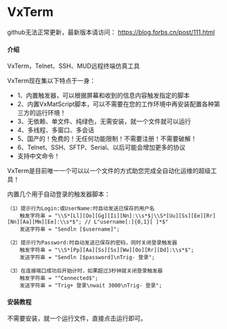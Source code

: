 # VxTerm
github无法正常更新，最新版本请访问：
https://blog.forbs.cn/post/111.html

#### 介绍
VxTerm，Telnet、SSH、MUD远程终端仿真工具

VxTerm现在集以下特点于一身：

-   1、内置触发器，可以根据屏幕和收到的信息内容触发指定的脚本
-   2、内置VxMatScript脚本，可以不需要在您的工作环境中再安装配置各种第三方的运行环境！
-   3、无依赖、单文件、纯绿色，无需安装，就一个文件就可以运行
-   4、多线程、多窗口、多会话
-   5、国产的！免费的！无任何功能限制！不需要注册！不需要破解！
-   6、Telnet、SSH、SFTP、Serial、以后可能会增加更多的协议
-   支持中文命令！ 

VxTerm是目前唯一一个可以以一个文件的方式助您完成全自动化运维的超级工具！

内置几个用于自动登录的触发器脚本：

```
（1）提示行为Login:或UserName:时自动发送已保存的用户名
    触发字符串 = "\\S*[Ll][Oo][Gg][Ii][Nn]:\\s*$|\\S*[Uu][Ss][Ee][Rr][Nn][Aa][Mm][Ee]:\\s*$"; // L"username[:]{0,1}[ ]*$"
    发送字符串 = "Sendln [$username]";

（2）提示行为Password:时自动发送已保存的密码，同时关闭登录触发器
    触发字符串 = "\\S*[Pp][Aa][Ss][Ss][Ww][Oo][Rr][Dd]:\\s*$";
    发送字符串 = "Sendln [$password]\nTrig- 登录";

（3）在连接端口成功后开始计时，如果超过3秒钟就关闭登录触发器
    触发字符串 = "^Connected$";
    发送字符串 = "Trig+ 登录\nwait 3000\nTrig- 登录";
```


#### 安装教程
不需要安装，就一个运行文件，直接点击运行即可。
